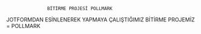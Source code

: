                    BİTİRME PROJESİ POLLMARK

JOTFORMDAN ESİNLENEREK YAPMAYA ÇALIŞTIĞIMIZ BİTİRME PROJEMİZ = POLLMARK

